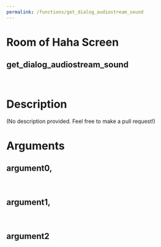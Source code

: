 ```yaml
---
permalink: /functions/get_dialog_audiostream_sound
---
```

# Room of Haha Screen  
## get_dialog_audiostream_sound  
&nbsp;  
# Description  
(No description provided. Feel free to make a pull request!) 
&nbsp;  
# Arguments
## argument0, 

&nbsp;  
## argument1, 

&nbsp;  
## argument2

&nbsp;  


